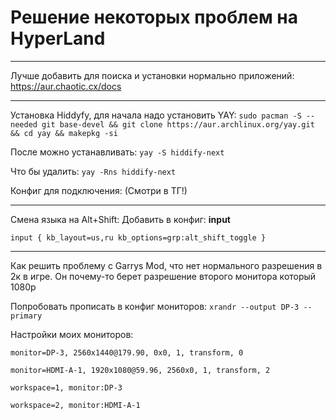 # Решение некоторых проблем на HyperLand


---

Лучше добавить для поиска и установки нормально приложений: https://aur.chaotic.cx/docs 


---

Установка Hiddyfy, для начала надо установить YAY:
`sudo pacman -S --needed git base-devel && git clone https://aur.archlinux.org/yay.git && cd yay && makepkg -si`

После можно устанавливать:
`yay -S hiddify-next`

Что бы удалить:
`yay -Rns hiddify-next`

Конфиг для подключения: (Смотри в ТГ!)

---

Смена языка на Alt+Shift:
Добавить в конфиг: **input**

`input {
kb_layout=us,ru
kb_options=grp:alt_shift_toggle
}`


---

Как решить проблему с Garrys Mod, что нет нормального разрешения в 2к в игре. Он почему-то берет разрешение второго монитора который 1080p

Попробовать прописать в конфиг мониторов: `xrandr --output DP-3 --primary`

Настройки моих мониторов:

`monitor=DP-3, 2560x1440@179.90, 0x0, 1, transform, 0`

`monitor=HDMI-A-1, 1920x1080@59.96, 2560x0, 1, transform, 2`

`workspace=1, monitor:DP-3`

`workspace=2, monitor:HDMI-A-1`

